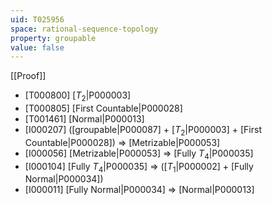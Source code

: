 ```yaml
---
uid: T025956
space: rational-sequence-topology
property: groupable
value: false
---
```

[[Proof]]

* [T000800] [$T_2$|P000003]
* [T000805] [First Countable|P000028]
* [T001461] [Normal|P000013]
* [I000207] ([groupable|P000087] + [$T_2$|P000003] + [First Countable|P000028]) => [Metrizable|P000053]
* [I000056] [Metrizable|P000053] => [Fully $T_4$|P000035]
* [I000104] [Fully $T_4$|P000035] => ([$T_1$|P000002] + [Fully Normal|P000034])
* [I000011] [Fully Normal|P000034] => [Normal|P000013]

